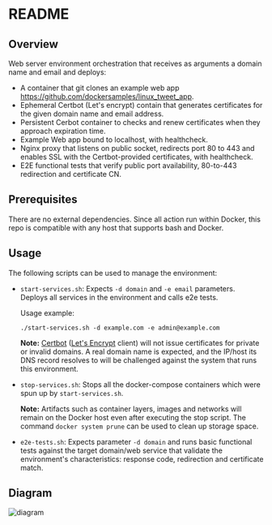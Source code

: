 # README

## Overview

Web server environment orchestration that receives as arguments a domain name and email and deploys:

- A container that git clones an example web app https://github.com/dockersamples/linux_tweet_app.
- Ephemeral Certbot (Let's encrypt) contain that generates certificates for the given domain name and email address.
- Persistent Cerbot container to checks and renew certificates when they approach expiration time.
- Example Web app bound to localhost, with healthcheck.
- Nginx proxy that listens on public socket, redirects port 80 to 443 and enables SSL with the Certbot-provided certificates, with healthcheck.
- E2E functional tests that verify public port availability, 80-to-443 redirection and certificate CN.

## Prerequisites

There are no external dependencies. Since all action run within Docker, this repo is compatible with any host that supports bash and Docker.

## Usage
The following scripts can be used to manage the environment:

- `start-services.sh`: Expects `-d domain` and `-e email` parameters. Deploys all services in the environment and calls e2e tests.

    Usage example:

    ```
    ./start-services.sh -d example.com -e admin@example.com
    ```

    **Note:** [Certbot](https://certbot.eff.org/) ([Let's Encrypt](https://letsencrypt.org/getting-started/) client) will not issue certificates for private or invalid domains. A real domain name is expected, and the IP/host its DNS record resolves to will be challenged against the system that runs this environment.

- `stop-services.sh`: Stops all the docker-compose containers which were spun up by `start-services.sh`.

    **Note:** Artifacts such as container layers, images and networks will remain on the Docker host even after executing the stop script. The command `docker system prune` can be used to clean up storage space.

- `e2e-tests.sh`: Expects parameter `-d domain` and runs basic functional tests against the target domain/web service that validate the environment's characteristics: response code, redirection and certificate match.

## Diagram

![diagram](https://github.com/kostasb/reverse-proxy/assets/15780449/9aa595b0-1115-479c-aef3-277c4e12c184)
